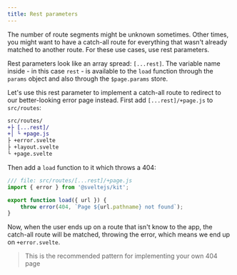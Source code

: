 ```yaml
---
title: Rest parameters
---
```


The number of route segments might be unknown sometimes. Other times, you might want to have a catch-all route for everything that wasn't already matched to another route. For these use cases, use rest parameters.

Rest parameters look like an array spread: `[...rest]`. The variable name inside - in this case `rest` - is available to the `load` function through the `params` object and also through the `$page.params` store.

Let's use this rest parameter to implement a catch-all route to redirect to our better-looking error page instead. First add `[...rest]/+page.js` to `src/routes`:

```diff
src/routes/
+├ [...rest]/
+│ └ +page.js
├ +error.svelte
├ +layout.svelte
└ +page.svelte
```

Then add a `load` function to it which throws a 404:

```js
/// file: src/routes/[...rest]/+page.js
import { error } from '@sveltejs/kit';

export function load({ url }) {
	throw error(404, `Page ${url.pathname} not found`);
}
```

Now, when the user ends up on a route that isn't know to the app, the catch-all route will be matched, throwing the error, which means we end up on `+error.svelte`.

> This is the recommended pattern for implementing your own 404 page
